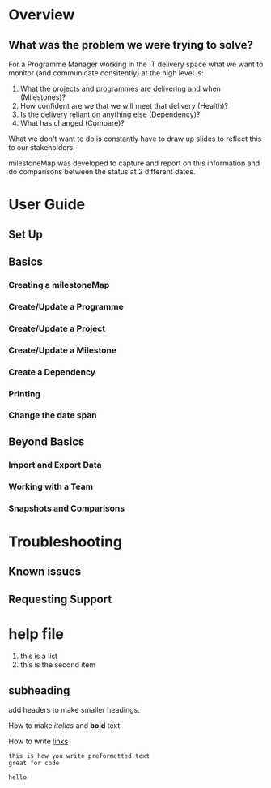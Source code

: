 # Overview
## What was the problem we were trying to solve?
For a Programme Manager working in the IT delivery space what we want to monitor (and communicate consitently) at the high level is:
1. What the projects and programmes are delivering and when (Milestones)?
2. How confident are we that we will meet that delivery (Health)?
3. Is the delivery reliant on anything else (Dependency)?
4. What has changed (Compare)?

What we don't want to do is constantly have to draw up slides to reflect this to our stakeholders.

milestoneMap was developed to capture and report on this information and do comparisons between the status at 2 different dates.

# User Guide
## Set Up

## Basics
### Creating a milestoneMap
### Create/Update a Programme
### Create/Update a Project
### Create/Update a Milestone
### Create a Dependency
### Printing
### Change the date span

## Beyond Basics
### Import and Export Data
### Working with a Team
### Snapshots and Comparisons

# Troubleshooting
## Known issues
## Requesting Support

# help file

1. this is a list
2. this is the second item

## subheading

add headers to make smaller headings.

How to make *italics* and **bold** text

How to write [links](google.com)

```
this is how you write preformetted text
great for code

hello
```



